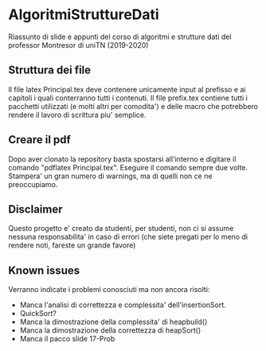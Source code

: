 # AlgoritmiStruttureDati
Riassunto di slide e appunti del corso di algoritmi e  strutture dati del professor Montresor di uniTN (2019-2020)


## Struttura dei file
Il file latex Principal.tex deve contenere unicamente input al prefisso e ai capitoli i quali conterranno tutti i contenuti. Il
file prefix.tex contiene tutti i pacchetti utilizzati (e molti altri per comodita') e delle macro che potrebbero rendere il lavoro
di scrittura piu' semplice.

## Creare il pdf
Dopo aver clonato la repository basta spostarsi all'interno e digitare il comando "pdflatex Principal.tex". Eseguire il comando
sempre due volte. Stampera' un gran numero di warnings, ma di quelli non ce ne preoccupiamo.

## Disclaimer
Questo progetto e' creato da studenti, per studenti, non ci si assume nessuna responsabilita' in caso di errori (che siete
pregati per lo meno di rendere noti, fareste un grande favore)

## Known issues
Verranno indicate i problemi conosciuti ma non ancora risolti:

* Manca l'analisi di correttezza e complessita' dell'insertionSort.
* QuickSort?
* Manca la dimostrazione della complessita' di heapbuild()
* Manca la dimostrazione della correttezza di heapSort()
* Manca il pacco slide 17-Prob

